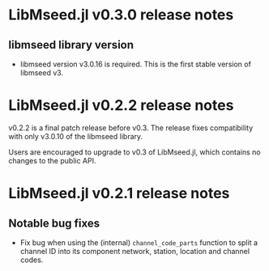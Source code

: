 # LibMseed.jl v0.3.0 release notes

## libmseed library version

- libmseed version v3.0.16 is required.  This is the first stable
  version of libmseed v3.


# LibMseed.jl v0.2.2 release notes

v0.2.2 is a final patch release before v0.3.  The release fixes
compatibility with only v3.0.10 of the libmseed library.

Users are encouraged to upgrade to v0.3 of LibMseed.jl, which
contains no changes to the public API.


# LibMseed.jl v0.2.1 release notes

## Notable bug fixes
- Fix bug when using the (internal) `channel_code_parts` function
  to split a channel ID into its component network, station, location
  and channel codes.
